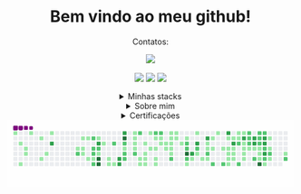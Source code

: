 <h1 align="center">Bem vindo ao meu github!</h1>

<div>
<p align="center">Contatos:</p>
<p align="center"><a href="https://wa.me//:+5567998318445"><img src="https://img.shields.io/badge/-WHATSAPP-white?style=for-the-badge&logo=WhatsApp&logoColor=Green"></a></p>
<p align="center"><a href="https://t.me://@MayconW01"><img src="https://img.shields.io/badge/-TELEGRAM-white?style=for-the-badge&logo=Telegram"></a>
<a href="https://github.com/MaykonDev"><img src="https://img.shields.io/badge/-GITHUB-white?style=for-the-badge&logo=GitHub&logoColor=black"></a>
<a href="https://maykondev.ml"><img src="https://img.shields.io/badge/-PORTFOLIO-white?style=for-the-badge&logo=GitHub&logoColor=black"></a></p>


</div>

<details>
    <summary align="center"> Minhas stacks</summary>
    <p align="center">Stacks: </p>
    <div>
    <img src="https://img.shields.io/badge/-Golang-black?style=for-the-badge&logo=Go&logoColor=Green">
    <img src="https://img.shields.io/badge/-Python3-black?style=for-the-badge&logo=Python&logoColor=Green">
    <img src="https://img.shields.io/badge/-JavaScript-black?style=for-the-badge&logo=JavaScript&logoColor=Green">
    <img src="https://img.shields.io/badge/-C-black?style=for-the-badge&logo=C&logoColor=Green">
    <img src="https://img.shields.io/badge/-C++-black?style=for-the-badge&logo=C++&logoColor=Green">
    <img src="https://img.shields.io/badge/-VSCode-black?style=for-the-badge&logo=VisualStudioCode&logoColor=default">
    <img src="https://img.shields.io/badge/-Git-black?style=for-the-badge&logo=Git&logoColor=Green">
    <img src="https://img.shields.io/badge/-Linux-black?style=for-the-badge&logo=Linux&logoColor=Green">
    <img src="https://img.shields.io/badge/-ArchLinux-black?style=for-the-badge&logo=ArchLinux&logoColor=default">
    <img src="https://img.shields.io/badge/-RadHat-black?style=for-the-badge&logo=RedHat&logoColor=red">
    <img src="https://img.shields.io/badge/-KaliLinux-black?style=for-the-badge&logo=KaliLinux&logoColor=cyan">
    <img src="https://img.shields.io/badge/-CentOS-black?style=for-the-badge&logo=CentOS&logoColor=Green">
    <div>
</details>

<details>
  <summary align="center"> Sobre mim</summary>
  <h2 align="center">Sobre mim</h2>
  <i><p align="center">Olá, meu nome é Maycon Wendel, possuo 18 anos de idade e resido em Florianópolis (SC), sou programador Python, linguagem cujo sou autodidata, possuo conhecimento em Assembly Intel Linux x86_64, C, C++, Shell Script e Haskell, também em Pentest, e automações (Web/Desktop). Possuo 4 anos de experiência, nesse tempo, fiz cursos de Redes, Pentest e Hacking, aonde aprendi os conceitos do Hacking Ético. Atualmente estudo Linux na 4Linux!</i></p>
</details>

<details>
<summary align="center">Certificações</summary>
<h2 align="center">Certificados e Certificações</h2>
<li><b>Fundamentos em redes</b> - <i>IBSEC</i>
<li><b>Fundamentos em Informática</b> - <i>IBSEC</i>
<li><b>Python para Cibersegurança Associado</b> - <i>Solyd</i>
<li><b>Introdução ao Pentest</b> - <i>Solyd</i>
</details>

<img src="https://raw.githubusercontent.com/Platane/snk/output/github-contribution-grid-snake.gif">
